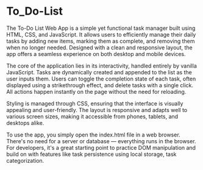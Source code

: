 # To_Do-List
The To-Do List Web App is a simple yet functional task manager built using HTML, CSS, and JavaScript. It allows users to efficiently manage their daily tasks by adding new items, marking them as complete, and removing them when no longer needed. Designed with a clean and responsive layout, the app offers a seamless experience on both desktop and mobile devices.

The core of the application lies in its interactivity, handled entirely by vanilla JavaScript. Tasks are dynamically created and appended to the list as the user inputs them. Users can toggle the completion state of each task, often displayed using a strikethrough effect, and delete tasks with a single click. All actions happen instantly on the page without the need for reloading.

Styling is managed through CSS, ensuring that the interface is visually appealing and user-friendly. The layout is responsive and adapts well to various screen sizes, making it accessible from phones, tablets, and desktops alike.

To use the app, you simply open the index.html file in a web browser. There's no need for a server or database — everything runs in the browser. For developers, it's a great starting point to practice DOM manipulation and build on with features like task persistence using local storage, task categorization.
